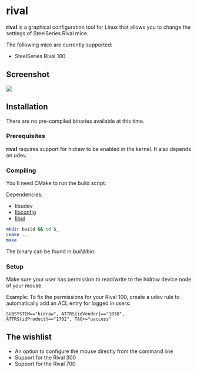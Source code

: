 # rival

__rival__ is a graphical configuration tool for Linux that allows you to change
the settings of SteelSeries Rival mice.

The following mice are currently supported:

* SteelSeries Rival 100

## Screenshot

![](https://alexbakker.me/u/qifxjb5a.png)

## Installation

There are no pre-compiled binaries available at this time.

### Prerequisites

__rival__ requires support for hidraw to be enabled in the kernel. It also
depends on udev.

### Compiling

You'll need CMake to run the build script.

Dependencies:
* libudev
* [libconfig](http://www.hyperrealm.com/libconfig)
* [libui](https://github.com/andlabs/libui)

```sh
mkdir build && cd $_
cmake ..
make
```

The binary can be found in _build/bin_.

### Setup

Make sure your user has permission to read/write to the hidraw device node of
your mouse. 

Example: To fix the permissions for your Rival 100, create a udev rule to
automatically add an ACL entry for logged in users:

```
SUBSYSTEM=="hidraw", ATTRS{idVendor}=="1038", ATTRS{idProduct}=="1702", TAG+="uaccess"
```

## The wishlist

* An option to configure the mouse directly from the command line
* Support for the Rival 300
* Support for the Rival 700
